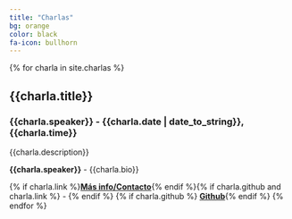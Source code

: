 ```yaml
---
title: "Charlas"
bg: orange
color: black
fa-icon: bullhorn
---
```


{% for charla in site.charlas %}
<a id="{{charla.keyword}}"></a>

## **{{charla.title}}**

### {{charla.speaker}} - {{charla.date | date_to_string}},  {{charla.time}}

{{charla.description}}

**{{charla.speaker}}** - {{charla.bio}}

{% if charla.link %}[**Más info/Contacto**]({{charla.link}}){% endif %}{% if charla.github and charla.link %} - {% endif %} {% if charla.github %} [**Github**]({{charla.github}}){% endif %}
{% endfor %}
